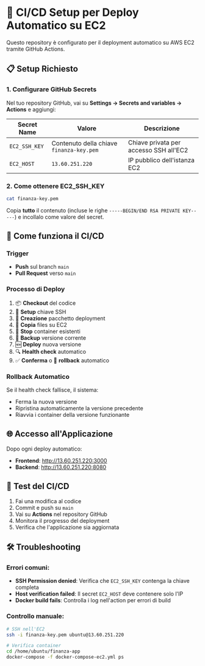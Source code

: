# 🚀 CI/CD Setup per Deploy Automatico su EC2

Questo repository è configurato per il deployment automatico su AWS EC2 tramite GitHub Actions.

## 📋 Setup Richiesto

### 1. Configurare GitHub Secrets

Nel tuo repository GitHub, vai su **Settings → Secrets and variables → Actions** e aggiungi:

| Secret Name | Valore | Descrizione |
|-------------|--------|-------------|
| `EC2_SSH_KEY` | Contenuto della chiave `finanza-key.pem` | Chiave privata per accesso SSH all'EC2 |
| `EC2_HOST` | `13.60.251.220` | IP pubblico dell'istanza EC2 |

### 2. Come ottenere EC2_SSH_KEY

```bash
cat finanza-key.pem
```

Copia **tutto** il contenuto (incluse le righe `-----BEGIN/END RSA PRIVATE KEY-----`) e incollalo come valore del secret.

## 🔄 Come funziona il CI/CD

### Trigger
- **Push** sul branch `main`
- **Pull Request** verso `main`

### Processo di Deploy
1. 📦 **Checkout** del codice
2. 🔑 **Setup** chiave SSH 
3. 📁 **Creazione** pacchetto deployment
4. 🚀 **Copia** files su EC2
5. 🐳 **Stop** container esistenti
6. 💾 **Backup** versione corrente
7. 🆕 **Deploy** nuova versione
8. 🔍 **Health check** automatico
9. ✅ **Conferma** o 🔄 **rollback** automatico

### Rollback Automatico
Se il health check fallisce, il sistema:
- Ferma la nuova versione
- Ripristina automaticamente la versione precedente
- Riavvia i container della versione funzionante

## 🌐 Accesso all'Applicazione

Dopo ogni deploy automatico:
- **Frontend**: http://13.60.251.220:3000
- **Backend**: http://13.60.251.220:8080

## 📝 Test del CI/CD

1. Fai una modifica al codice
2. Commit e push su `main`
3. Vai su **Actions** nel repository GitHub
4. Monitora il progresso del deployment
5. Verifica che l'applicazione sia aggiornata

## 🛠️ Troubleshooting

### Errori comuni:
- **SSH Permission denied**: Verifica che `EC2_SSH_KEY` contenga la chiave completa
- **Host verification failed**: Il secret `EC2_HOST` deve contenere solo l'IP
- **Docker build fails**: Controlla i log nell'action per errori di build

### Controllo manuale:
```bash
# SSH nell'EC2
ssh -i finanza-key.pem ubuntu@13.60.251.220

# Verifica container
cd /home/ubuntu/finanza-app
docker-compose -f docker-compose-ec2.yml ps
```
